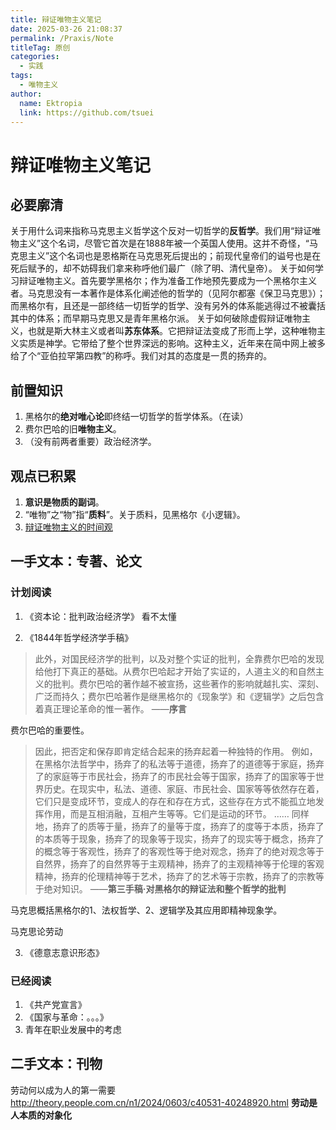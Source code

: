 ```yaml
---
title: 辩证唯物主义笔记
date: 2025-03-26 21:08:37
permalink: /Praxis/Note
titleTag: 原创
categories: 
  - 实践
tags: 
  - 唯物主义
author: 
  name: Ektropia
  link: https://github.com/tsuei
---
```


# 辩证唯物主义笔记
## 必要廓清
关于用什么词来指称马克思主义哲学这个反对一切哲学的**反哲学**。我们用“辩证唯物主义”这个名词，尽管它首次是在1888年被一个英国人使用。这并不奇怪，“马克思主义”这个名词也是恩格斯在马克思死后提出的；前现代皇帝们的谥号也是在死后赋予的，却不妨碍我们拿来称呼他们最广（除了明、清代皇帝）。
关于如何学习辩证唯物主义。首先要学黑格尔；作为准备工作地预先要成为一个黑格尔主义者。马克思没有一本著作是体系化阐述他的哲学的（见阿尔都塞《保卫马克思》）；而黑格尔有，且还是一部终结一切哲学的哲学、没有另外的体系能逃得过不被囊括其中的体系；而早期马克思又是青年黑格尔派。
关于如何破除虚假辩证唯物主义，也就是斯大林主义或者叫**苏东体系**。它把辩证法变成了形而上学，这种唯物主义实质是神学。它带给了整个世界深远的影响。这种主义，近年来在简中网上被多给了个“亚伯拉罕第四教”的称呼。我们对其的态度是一贯的扬弃的。

## 前置知识
1. 黑格尔的**绝对唯心论**即终结一切哲学的哲学体系。（在读）
2. 费尔巴哈的旧**唯物主义**。
3. （没有前两者重要）政治经济学。

## 观点已积累
1. **意识是物质的副词**。
2. “唯物”之“物”指“**质料**”。关于质料，见黑格尔《小逻辑》。
3. [辩证唯物主义的时间观](https://tsuei.github.io/Praxis/Time/)


## 一手文本：专著、论文
### 计划阅读
1. 《资本论：批判政治经济学》
看不太懂

2. 《1844年哲学经济学手稿》

>此外，对国民经济学的批判，以及对整个实证的批判，全靠费尔巴哈的发现给他打下真正的基础。从费尔巴哈起才开始了实证的，人道主义的和自然主义的批判。费尔巴哈的著作越不被宣扬，这些著作的影响就越扎实、深刻、广泛而持久；费尔巴哈著作是继黑格尔的《现象学》和《逻辑学》之后包含着真正理论革命的惟一著作。
>——**序言**

费尔巴哈的重要性。

>因此，把否定和保存即肯定结合起来的扬弃起着一种独特的作用。
例如，在黑格尔法哲学中，扬弃了的私法等于道德，扬弃了的道德等于家庭，扬弃了的家庭等于市民社会，扬弃了的市民社会等于国家，扬弃了的国家等于世界历史。在现实中，私法、道德、家庭、市民社会、国家等等依然存在着，它们只是变成环节，变成人的存在和存在方式，这些存在方式不能孤立地发挥作用，而是互相消融，互相产生等等。它们是运动的环节。
……
同样地，扬弃了的质等于量，扬弃了的量等于度，扬弃了的度等于本质，扬弃了的本质等于现象，扬弃了的现象等于现实，扬弃了的现实等于概念，扬弃了的概念等于客观性，扬弃了的客观性等于绝对观念，扬弃了的绝对观念等于自然界，扬弃了的自然界等于主观精神，扬弃了的主观精神等于伦理的客观精神，扬弃的伦理精神等于艺术，扬弃了的艺术等于宗教，扬弃了的宗教等于绝对知识。
>——**第三手稿·对黑格尔的辩证法和整个哲学的批判**

马克思概括黑格尔的1、法权哲学、2、逻辑学及其应用即精神现象学。


马克思论劳动

3. 《德意志意识形态》

### 已经阅读
1. 《共产党宣言》
2. 《国家与革命：。。。》
3. 青年在职业发展中的考虑

## 二手文本：刊物
劳动何以成为人的第一需要
<http://theory.people.com.cn/n1/2024/0603/c40531-40248920.html>
**劳动是人本质的对象化**